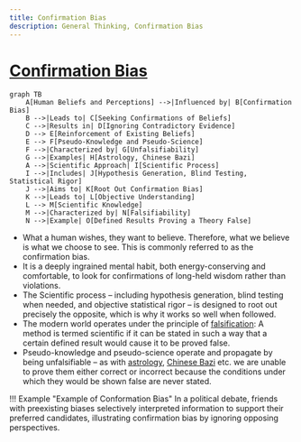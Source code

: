 ```yaml
---
title: Confirmation Bias 
description: General Thinking, Confirmation Bias
---
```

# [Confirmation Bias](https://en.wikipedia.org/wiki/Confirmation_bias#:~:text=Confirmation%20bias%20is%20the%20tendency,one's%20prior%20beliefs%20or%20values.)

```mermaid
graph TB
    A[Human Beliefs and Perceptions] -->|Influenced by| B[Confirmation Bias]
    B -->|Leads to| C[Seeking Confirmations of Beliefs]
    C -->|Results in| D[Ignoring Contradictory Evidence]
    D --> E[Reinforcement of Existing Beliefs]
    E --> F[Pseudo-Knowledge and Pseudo-Science]
    F -->|Characterized by| G[Unfalsifiability]
    G -->|Examples| H[Astrology, Chinese Bazi]
    A -->|Scientific Approach| I[Scientific Process]
    I -->|Includes| J[Hypothesis Generation, Blind Testing, Statistical Rigor]
    J -->|Aims to| K[Root Out Confirmation Bias]
    K -->|Leads to| L[Objective Understanding]
    L --> M[Scientific Knowledge]
    M -->|Characterized by| N[Falsifiability]
    N -->|Example| O[Defined Results Proving a Theory False]
```

- What a human wishes, they want to believe. Therefore, what we believe is what we choose to see. This is commonly referred to as the confirmation bias. 
- It is a deeply ingrained mental habit, both energy-conserving and comfortable, to look for confirmations of long-held wisdom rather than violations. 
- The Scientific process – including hypothesis generation, blind testing when needed, and objective statistical rigor – is designed to root out precisely the opposite, which is why it works so well when followed.
- The modern world operates under the principle of [falsification](https://en.wikipedia.org/wiki/Falsifiability): A method is termed scientific if it can be stated in such a way that a certain defined result would cause it to be proved false. 
- Pseudo-knowledge and pseudo-science operate and propagate by being unfalsifiable – as with [astrology](https://en.wikipedia.org/wiki/Horoscope), [Chinese Bazi](https://en.wikipedia.org/wiki/Four_Pillars_of_Destiny) etc. we are unable to prove them either correct or incorrect because the conditions under which they would be shown false are never stated.

!!! Example "Example of Conformation Bias"
    In a political debate, friends with preexisting biases selectively interpreted information to support their preferred candidates, illustrating confirmation bias by ignoring opposing perspectives.